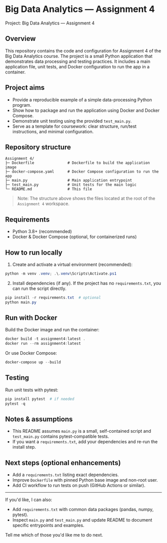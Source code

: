 # Big Data Analytics — Assignment 4

Project: Big Data Analytics — Assignment 4

## Overview
This repository contains the code and configuration for Assignment 4 of the Big Data Analytics course. The project is a small Python application that demonstrates data processing and testing practices. It includes a main application file, unit tests, and Docker configuration to run the app in a container.

## Project aims
- Provide a reproducible example of a simple data-processing Python program.
- Show how to package and run the application using Docker and Docker Compose.
- Demonstrate unit testing using the provided `test_main.py`.
- Serve as a template for coursework: clear structure, run/test instructions, and minimal configuration.

## Repository structure

```
Assignment 4/
├─ Dockerfile               # Dockerfile to build the application image
├─ docker-compose.yaml      # Docker Compose configuration to run the app
├─ main.py                  # Main application entrypoint
├─ test_main.py             # Unit tests for the main logic
└─ README.md                # This file
```

> Note: The structure above shows the files located at the root of the `Assignment 4` workspace.

## Requirements
- Python 3.8+ (recommended)
- Docker & Docker Compose (optional, for containerized runs)

## How to run locally
1. Create and activate a virtual environment (recommended):

```powershell
python -m venv .venv; .\.venv\Scripts\Activate.ps1
```

2. Install dependencies (if any). If the project has no `requirements.txt`, you can run the script directly.

```powershell
pip install -r requirements.txt  # optional
python main.py
```

## Run with Docker
Build the Docker image and run the container:

```powershell
docker build -t assignment4:latest .
docker run --rm assignment4:latest
```

Or use Docker Compose:

```powershell
docker-compose up --build
```

## Testing
Run unit tests with pytest:

```powershell
pip install pytest  # if needed
pytest -q
```

## Notes & assumptions
- This README assumes `main.py` is a small, self-contained script and `test_main.py` contains pytest-compatible tests.
- If you want a `requirements.txt`, add your dependencies and re-run the install step.

## Next steps (optional enhancements)
- Add a `requirements.txt` listing exact dependencies.
- Improve `Dockerfile` with pinned Python base image and non-root user.
- Add CI workflow to run tests on push (GitHub Actions or similar).

---

If you'd like, I can also:
- Add `requirements.txt` with common data packages (pandas, numpy, pytest).
- Inspect `main.py` and `test_main.py` and update README to document specific entrypoints and examples.

Tell me which of those you'd like me to do next.